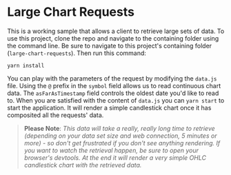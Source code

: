# Large Chart Requests

This is a working sample that allows a client to retrieve large sets of data. To use this project, clone the repo and navigate to the containing folder using the command line. Be sure to navigate to this project's containing folder (`large-chart-requests`). Then run this command:

```
yarn install
```

You can play with the parameters of the request by modifying the `data.js` file. Using the `@` prefix in the `symbol` field allows us to read continuous chart data. The `asFarAsTimestamp` field controls the oldest date you'd like to read to. When you are satisfied with the content of `data.js` you can `yarn start` to start the application. It will render a simple candlestick chart once it has composited all the requests' data.

>**Please Note**: *This data will take a really, really long time to retrieve (depending on your data set size and web connection, 5 minutes or more) - so don't get frustrated if you don't see anything rendering. If you want to watch the retrieval happen, be sure to open your browser's devtools. At the end it will render a very simple OHLC candlestick chart with the retrieved data.*